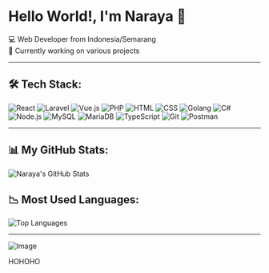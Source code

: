 # Hello World!, I'm Naraya 👋

💻 Web Developer from Indonesia/Semarang  
🚀 Currently working on various projects

---

## 🛠️ Tech Stack:
![React](https://img.shields.io/badge/-React-61DAFB?style=flat-square&logo=react&logoColor=black)
![Laravel](https://img.shields.io/badge/-Laravel-FF2D20?style=flat-square&logo=laravel&logoColor=white)
![Vue.js](https://img.shields.io/badge/-Vue.js-4FC08D?style=flat-square&logo=vue.js&logoColor=white)
![PHP](https://img.shields.io/badge/-PHP-777BB4?style=flat-square&logo=php&logoColor=white)
![HTML](https://img.shields.io/badge/-HTML5-E34F26?style=flat-square&logo=html5&logoColor=white)
![CSS](https://img.shields.io/badge/-CSS3-1572B6?style=flat-square&logo=css3&logoColor=white)
![Golang](https://img.shields.io/badge/-Golang-00ADD8?style=flat-square&logo=go&logoColor=white)
![C#](https://img.shields.io/badge/-C%23-239120?style=flat-square&logo=c-sharp&logoColor=white)
![Node.js](https://img.shields.io/badge/-Node.js-339933?style=flat-square&logo=nodedotjs&logoColor=white)
![MySQL](https://img.shields.io/badge/-MySQL-4479A1?style=flat-square&logo=mysql&logoColor=white)
![MariaDB](https://img.shields.io/badge/-MariaDB-003B57?style=flat-square&logo=mariadb&logoColor=white)
![TypeScript](https://img.shields.io/badge/-TypeScript-3178C6?style=flat-square&logo=typescript&logoColor=white)
![Git](https://img.shields.io/badge/-Git-F05032?style=flat-square&logo=git&logoColor=white)
![Postman](https://img.shields.io/badge/-Postman-FF6C37?style=flat-square&logo=postman&logoColor=white)

---

## 📊 My GitHub Stats:
![Naraya's GitHub Stats](https://github-readme-stats.vercel.app/api?username=telole&show_icons=true&hide_title=true&hide=prs&count_private=true&hide_border=true&theme=tokyonight)

## 📉 Most Used Languages:
![Top Languages](https://github-readme-stats.vercel.app/api/top-langs/?username=telole&layout=compact&langs_count=10&hide_border=true&theme=tokyonight)

---

![Image](https://github.com/user-attachments/assets/41d73e95-8604-4d88-8899-191ab74adc82)



HOHOHO
